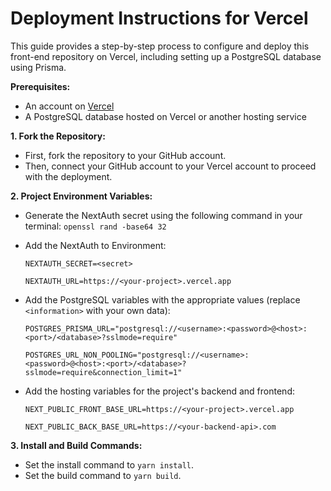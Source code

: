 # Deployment Instructions for Vercel

This guide provides a step-by-step process to configure and deploy this front-end repository on Vercel, including setting up a PostgreSQL database using Prisma.

**Prerequisites:**
- An account on [Vercel](https://vercel.com/)
- A PostgreSQL database hosted on Vercel or another hosting service

**1. Fork the Repository:**
- First, fork the repository to your GitHub account.
- Then, connect your GitHub account to your Vercel account to proceed with the deployment.

**2. Project Environment Variables:**
- Generate the NextAuth secret using the following command in your terminal: `openssl rand -base64 32`

- Add the NextAuth to Environment:

  `NEXTAUTH_SECRET=<secret>`
  
  `NEXTAUTH_URL=https://<your-project>.vercel.app`

- Add the PostgreSQL variables with the appropriate values (replace `<information>` with your own data):

  `POSTGRES_PRISMA_URL="postgresql://<username>:<password>@<host>:<port>/<database>?sslmode=require"`
  
  `POSTGRES_URL_NON_POOLING="postgresql://<username>:<password>@<host>:<port>/<database>?sslmode=require&connection_limit=1"`

- Add the hosting variables for the project's backend and frontend:

  `NEXT_PUBLIC_FRONT_BASE_URL=https://<your-project>.vercel.app`
  
  `NEXT_PUBLIC_BACK_BASE_URL=https://<your-backend-api>.com`

**3. Install and Build Commands:**
- Set the install command to `yarn install`.
- Set the build command to `yarn build`.
